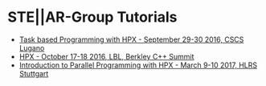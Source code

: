 # STE||AR-Group Tutorials

* [Task based Programming with HPX - September 29-30 2016, CSCS Lugano](cscs2016)
* [HPX - October 17-18 2016, LBL, Berkley C++ Summit](https://github.com/STEllAR-GROUP/tutorials/tree/master/lbl2016)
* [Introduction to Parallel Programming with HPX - March 9-10 2017, HLRS Stuttgart](https://github.com/STEllAR-GROUP/tutorials/tree/master/hlrs2017)

